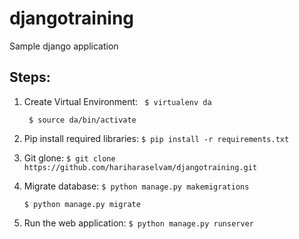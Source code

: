 # djangotraining
Sample django application



## Steps:
1.  Create Virtual Environment:
      ``` $ virtualenv da```
      
      ``` $ source da/bin/activate```
     
2.  Pip install required libraries:
      ``` $ pip install -r requirements.txt ```
     
3.  Git glone:
      ``` $ git clone https://github.com/hariharaselvam/djangotraining.git ```
      
4.  Migrate database:
      ``` $ python manage.py makemigrations ``` 
      
      ``` $ python manage.py migrate ``` 
      
5.  Run the web application:
      ``` $ python manage.py runserver ``` 

     

